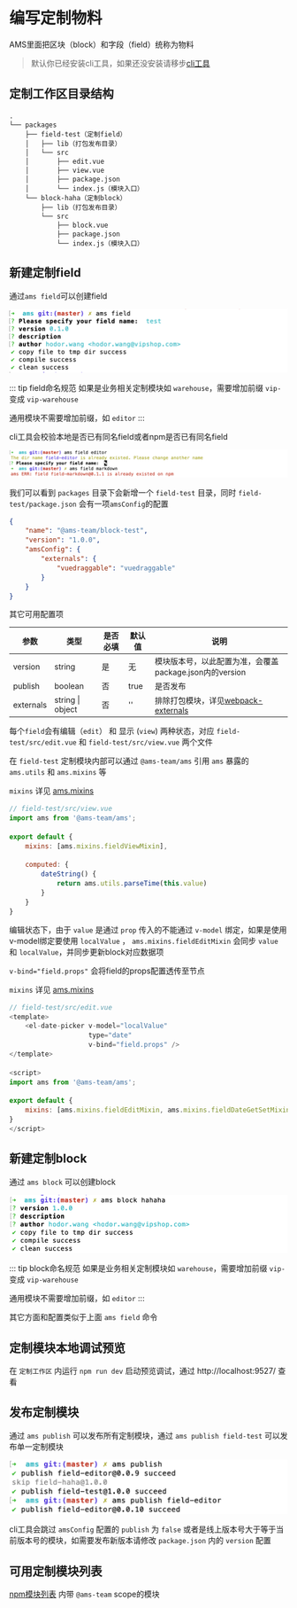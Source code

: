 # 编写定制物料

AMS里面把区块（block）和字段（field）统称为物料

> 默认你已经安装cli工具，如果还没安装请移步[cli工具](/api/cli.html)

## 定制工作区目录结构

```
.
└── packages
    ├── field-test（定制field）
    │   ├── lib（打包发布目录）
    │   └── src
    │       ├── edit.vue 
    │       ├── view.vue
    │       ├── package.json
    │       └── index.js（模块入口）
    └── block-haha（定制block）
        ├── lib（打包发布目录）
        └── src  
            ├── block.vue
            ├── package.json
            └── index.js（模块入口）
```

## 新建定制field

通过`ams field`可以创建field

![cli-field](../assets/cli-field.png)

::: tip field命名规范
如果是业务相关定制模块如 `warehouse`，需要增加前缀 `vip-` 变成 `vip-warehouse`

通用模块不需要增加前缀，如 `editor`
:::

cli工具会校验本地是否已有同名field或者npm是否已有同名field

![cli-field-check](../assets/cli-field-check.png)

我们可以看到 `packages` 目录下会新增一个 `field-test` 目录，同时 `field-test/package.json` 会有一项`amsConfig`的配置

``` json {4,5,6,7,8}
{
    "name": "@ams-team/block-test",
    "version": "1.0.0",
    "amsConfig": {
        "externals": {
            "vuedraggable": "vuedraggable"
        }
    }
}
```

其它可用配置项

| 参数 | 类型 | 是否必填 | 默认值 | 说明
| -- | -- | -- | -- | -- |
| version | string | 是 | 无 | 模块版本号，以此配置为准，会覆盖package.json内的version
| publish | boolean | 否 | true | 是否发布
| externals | string \| object | 否 | '' | 排除打包模块，详见[webpack-externals](https://webpack.js.org/configuration/externals/)

每个`field`会有编辑（`edit`） 和 显示 (`view`) 两种状态，对应 `field-test/src/edit.vue` 和 `field-test/src/view.vue` 两个文件

在 `field-test` 定制模块内部可以通过 `@ams-team/ams` 引用 `ams` 暴露的` ams.utils` 和 `ams.mixins` 等

`mixins` 详见 [ams.mixins](../api/ams-mixins.md) 

``` js {2,5,9}
// field-test/src/view.vue
import ams from '@ams-team/ams';

export default {
    mixins: [ams.mixins.fieldViewMixin],

    computed: {
        dateString() {
            return ams.utils.parseTime(this.value)
        }
    }
}
```

编辑状态下，由于 `value` 是通过 `prop` 传入的不能通过 `v-model` 绑定，如果是使用v-model绑定要使用 `localValue` ，  `ams.mixins.fieldEditMixin` 会同步 `value` 和 `localValue`，并同步更新block对应数据项

`v-bind="field.props"` 会将field的props配置透传至节点

`mixins` 详见 [ams.mixins](../api/ams-mixins.md) 

``` js {3,5,12}
// field-test/src/edit.vue
<template>
    <el-date-picker v-model="localValue"
                    type="date"
                    v-bind="field.props" />
</template>

<script>
import ams from '@ams-team/ams';

export default {
    mixins: [ams.mixins.fieldEditMixin, ams.mixins.fieldDateGetSetMixin]
}
</script>
```

## 新建定制block

通过 `ams block` 可以创建block

![cli-block](../assets/cli-block.png)

::: tip block命名规范
如果是业务相关定制模块如 `warehouse`，需要增加前缀 `vip-` 变成 `vip-warehouse`

通用模块不需要增加前缀，如 `editor`
:::

其它方面和配置类似于上面 `ams field` 命令

## 定制模块本地调试预览

在 `定制工作区` 内运行 `npm run dev` 启动预览调试，通过 http://localhost:9527/ 查看

## 发布定制模块

通过 `ams publish` 可以发布所有定制模块，通过 `ams publish field-test` 可以发布单一定制模块

![cli-publish](../assets/cli-publish.png)

cli工具会跳过 `amsConfig` 配置的 `publish` 为 `false` 或者是线上版本号大于等于当前版本号的模块，如需要发布新版本请修改 `package.json` 内的 `version` 配置

## 可用定制模块列表

[npm模块列表](https://www.npmjs.com/search?q=%40ams-team) 内带 `@ams-team` scope的模块